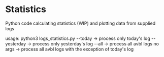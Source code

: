 # Statistics
Python code calculating statistics (WIP) and plotting data from supplied logs

usage: python3 logs_statistics.py
--today 	-> process only today's log
--yesterday	-> process only yesterday's log
--all 		-> process all avbl logs
no args		-> process all avbl logs with the exception of today's log

